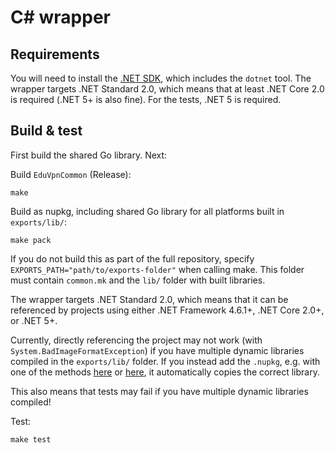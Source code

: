 # C# wrapper

## Requirements

You will need to install the [.NET SDK](https://dotnet.microsoft.com/download), which includes the `dotnet` tool. The
wrapper targets .NET Standard 2.0, which means that at least .NET Core 2.0 is required (.NET 5+ is also fine). For the
tests, .NET 5 is required.

## Build & test

First build the shared Go library. Next:

Build `EduVpnCommon` (Release):

```shell
make
```

Build as nupkg, including shared Go library for all platforms built in `exports/lib/`:

```shell
make pack
```

If you do not build this as part of the full repository, specify `EXPORTS_PATH="path/to/exports-folder"`
when calling make. This folder must contain `common.mk` and the `lib/` folder with built libraries.

The wrapper targets .NET Standard 2.0, which means that it can be referenced by projects using either .NET Framework
4.6.1+, .NET Core 2.0+, or .NET 5+.

Currently, directly referencing the project may not work (with `System.BadImageFormatException`) if you have multiple
dynamic libraries compiled in the `exports/lib/` folder. If you instead add the `.nupkg`, e.g. with one of the
methods [here](https://stackoverflow.com/q/43400069) or [here](https://stackoverflow.com/q/10240029), it automatically
copies the correct library.

This also means that tests may fail if you have multiple dynamic libraries compiled!

Test:

```shell
make test
```
